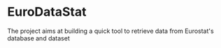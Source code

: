# EuroDataStat
The project aims at building a quick tool to retrieve data from Eurostat's database and dataset
